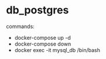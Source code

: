 # db_postgres
commands:
 - docker-compose up -d
 - docker-compose down
 - docker exec -it mysql_db /bin/bash
